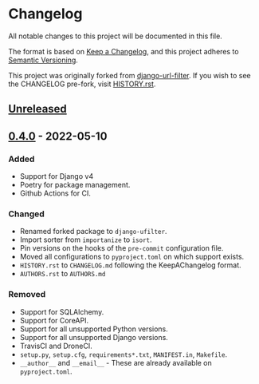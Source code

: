 # Changelog

All notable changes to this project will be documented in this file.

The format is based on [Keep a Changelog](https://keepachangelog.com/en/1.0.0/),
and this project adheres to [Semantic Versioning](https://semver.org/spec/v2.0.0.html).

This project was originally forked from [django-url-filter](https://github.com/miki725/django-url-filter). If you wish to see the CHANGELOG pre-fork, visit [HISTORY.rst](https://github.com/miki725/django-url-filter/blob/master/HISTORY.rst).

## [Unreleased]

## [0.4.0] - 2022-05-10

### Added

-   Support for Django v4
-   Poetry for package management.
-   Github Actions for CI.

### Changed

-   Renamed forked package to `django-ufilter`.
-   Import sorter from `importanize` to `isort`.
-   Pin versions on the hooks of the `pre-commit` configuration file.
-   Moved all configurations to `pyproject.toml` on which support exists.
-   `HISTORY.rst` to `CHANGELOG.md` following the KeepAChangelog format.
-   `AUTHORS.rst` to `AUTHORS.md`

### Removed

-   Support for SQLAlchemy.
-   Support for CoreAPI.
-   Support for all unsupported Python versions.
-   Support for all unsupported Django versions.
-   TravisCI and DroneCI.
-   `setup.py`, `setup.cfg`, `requirements*.txt`, `MANIFEST.in`, `Makefile`.
-   `__author__` and `__email__` - These are already available on `pyproject.toml`.

[Unreleased]: https://github.com/Qu4tro/django-ufilter/compare/v0.4.0...HEAD
[0.4.0]: https://github.com/Qu4tro/django-ufilter/releases/tag/v0.4.0
